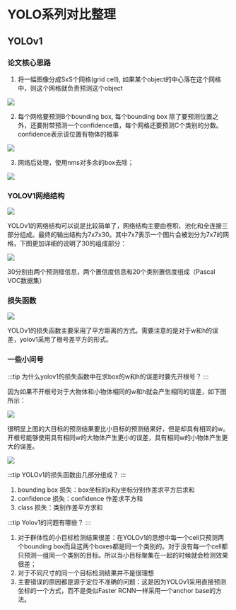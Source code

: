 # YOLO系列对比整理

## YOLOv1
### 论文核心思路

1) 将一幅图像分成SxS个网格(grid cell), 如果某个object的中心落在这个网格 中，则这个网格就负责预测这个object

![](https://gitee.com/coronapolvo/images/raw/master/20220309220454.png)

2) 每个网格要预测B个bounding box, 每个bounding box 除了要预测位置之外，还要附带预测一个confidence值，每个网格还要预测C个类别的分数。 confidence表示该位置有物体的概率

![](https://gitee.com/coronapolvo/images/raw/master/20220309220632.png)

3) 网络后处理，使用nms对多余的box去除；

![](https://gitee.com/coronapolvo/images/raw/master/20220309224307.png)


### YOLOV1网络结构



![](https://gitee.com/coronapolvo/images/raw/master/20220309225308.png)


YOLOv1的网络结构可以说是比较简单了，网络结构主要由卷积、池化和全连接三部分组成。最终的输出结构为7x7x30。其中7x7表示一个图片会被划分为7x7的网格，下图更加详细的说明了30的组成部分：

![](https://gitee.com/coronapolvo/images/raw/master/20220309230236.png)

30分别由两个预测框信息，两个置信度信息和20个类别置信度组成（Pascal VOC数据集）

### 损失函数

![](https://gitee.com/coronapolvo/images/raw/master/20220309230500.png)

YOLOv1的损失函数主要采用了平方距离的方式。需要注意的是对于w和h的误差，yolov1采用了根号差平方的形式。

### 一些小问号

:::tip
为什么yolov1的损失函数中在求box的w和h的误差时要先开根号？
:::

因为如果不开根号对于大物体和小物体相同的w和h就会产生相同的误差，如下图所示：

![](https://gitee.com/coronapolvo/images/raw/master/20220309231426.png)

很明显上图的大目标的预测结果要比小目标的预测结果好，但是却具有相同的w。开根号能够使用具有相同w的大物体产生更小的误差，具有相同w的小物体产生更大的误差。

![](https://gitee.com/coronapolvo/images/raw/master/20220309231822.png)



:::tip
YOLOv1的损失函数由几部分组成？
:::

1.  bounding box 损失：box坐标的x和y坐标分别作差求平方后求和
2.  confidence 损失：confidence 作差求平方和
3.  class 损失：类别作差平方求和


:::tip
Yolov1的问题有哪些？
:::

1. 对于群体性的小目标检测结果很差：在YOLOv1的思想中每一个cell只预测两个bounding box而且这两个boxes都是同一个类别的。对于没有每一个cell都只预测一组同一个类别的目标。所以当小目标聚集在一起的时候就会检测效果很差；
2. 对于不同尺寸的同一个目标检测结果并不是很理想
3. 主要错误的原因都是源于定位不准确的问题：这是因为YOLOv1采用直接预测坐标的一个方式，而不是类似Faster RCNN一样采用一个anchor base的方法。



